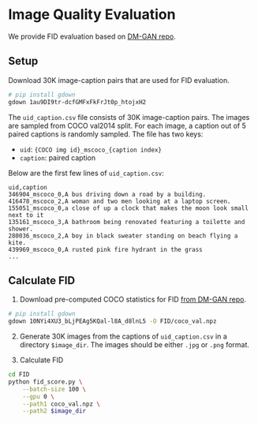 # Image Quality Evaluation

We provide FID evaluation based on [DM-GAN repo](https://github.com/MinfengZhu/DM-GAN/tree/master/eval/FID).


## Setup
Download 30K image-caption pairs that are used for FID evaluation.

```bash
# pip install gdown
gdown 1au9DI9tr-dcfGMFxFkFrJt0p_htojxH2
```

The `uid_caption.csv` file consists of 30K image-caption pairs. The images are sampled from COCO val2014 split. For each image, a caption out of 5 paired captions is randomly sampled. The file has two keys:
* `uid`: `{COCO img id}_mscoco_{caption index}`
* `caption`: paired caption

Below are the first few lines of `uid_caption.csv`:
```
uid,caption
346904_mscoco_0,A bus driving down a road by a building.
416478_mscoco_2,A woman and two men looking at a laptop screen.
155051_mscoco_0,a close of up a clock that makes the moon look small next to it
135161_mscoco_3,A bathroom being renovated featuring a toilette and shower.
280036_mscoco_2,A boy in black sweater standing on beach flying a kite.
439969_mscoco_0,A rusted pink fire hydrant in the grass
...
```


## Calculate FID

1) Download pre-computed COCO statistics for FID [from DM-GAN repo](https://drive.google.com/file/d/10NYi4XU3_bLjPEAg5KQal-l8A_d8lnL5).
```bash
# pip install gdown
gdown 10NYi4XU3_bLjPEAg5KQal-l8A_d8lnL5 -O FID/coco_val.npz
```

2) Generate 30K images from the captions of `uid_caption.csv` in a directory `$image_dir`. The images should be either `.jpg` or `.png` format.


3) Calculate FID
```bash
cd FID
python fid_score.py \
    --batch-size 100 \
    --gpu 0 \
    --path1 coco_val.npz \
    --path2 $image_dir
```